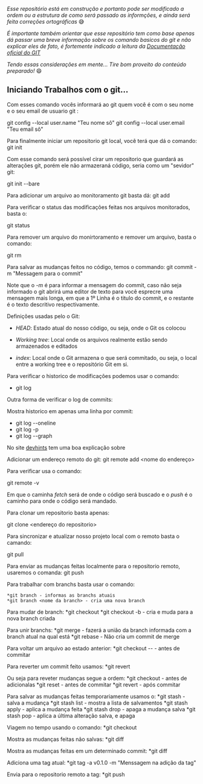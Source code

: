 _Esse repositório está em construção e portanto pode ser modificado a ordem ou a estrutura de como será passado as informções, e ainda será feita correções ortográficas_ 😅

_É importante também orientar que esse repositório tem como base apenas dá passar uma breve informação sobre os comando basicos do git e não explicar eles de fato, é fortemente indicado a leitura da [Documentação oficial do GIT](https://git-scm.com/docs/git/pt_BR)_

_Tendo essas considerações em mente... Tire bom proveito do conteúdo preparado!_ 😄
<br>

## Iniciando Trabalhos com o git...

Com esses comando vocês informará ao git quem você é com o seu nome e o seu email de usuario git :

  git config --local user.name "Teu nome sô"
  git config --local user.email "Teu email sô"

Para finalmente iniciar um repositorio git local, você terá que dá o comando:
  git init

Com esse comando será possível cirar um repositorio que guardará as alterações git, porém ele não armazeraná código, seria como um "sevidor" git:

  git init --bare

Para adicionar um arquivo ao monitoramento git basta dá:
  git add <arquivo a ser monitorado>

Para verificar o status das modificações feitas nos arquivos monitorados, basta o:

  git status

Para remover um arquivo do monirtoramento e remover um arquivo, basta o comando:

  git rm <arquivo>

Para salvar as mudanças feitos no código, temos o commando:
  git commit -m "Messagem para o commit"

  Note que o _-m_ é para informar a mensagem do commit, caso não seja informado
  o git abrirá uma editor de texto para você esprecre uma mensagem mais longa,
  em que a 1º Linha é o titulo do commit, e o restante é o texto descritivo respectivamente.

Definições usadas pelo o Git:

* *HEAD*: Estado atual do nosso código, ou seja, onde o Git os colocou

* *Working tree*: Local onde os arquivos realmente estão sendo armazenados e editados

* *index*: Local onde o Git armazena o que será commitado, ou seja, o local entre a working tree e o repositório Git em si.

Para verificar o historico de modificações podemos usar o comando:

* git log

Outra forma de verificar o log de commits:

Mostra historico em apenas uma linha por commit:

* git log --oneline
* git log -p
* git log --graph

No site [devhints](https://devhints.io/git-log) tem uma boa explicação sobre

Adicionar um endereço remoto do git:
   git remote add <nome do endereço> <pasta ou url>

Para verificar usa o comando:

   git remote -v

   Em que o  caminha _fetch_ será de onde o código será buscado e o _push_ é o caminho para onde o código será mandado.

Para clonar um repositorio basta apenas:

  git clone <endereço do repositorio>

Para sincronizar e atualizar nosso projeto local com o remoto basta o camando:

  git pull

Para enviar as mudanças feitas localmente para o repositorio remoto, usaremos o comanda:
  git push <nome do repositorio remoto> <banch que deseja enviar>


Para trabalhar com branchs basta usar o comando:

    *git branch - informas as branchs atuais
    *git branch <nome da branch> - cria uma nova branch

Para mudar de branch:
    *git checkout <nome da branch>
    *git checkout -b <nome  da branch> - cria e muda para a nova branch criada

Para unir branchs:
    *git merge <nome da branch> - fazerá a união da branch informada com a branch atual na qual está
    *git rebase <nome da branch> - Não cria um commit de merge

Para voltar um arquivo ao estado anterior:
    *git checkout -- <nome arquivo> - antes de commitar

Para reverter um commit feito usamos:
    *git revert <hash do commit atual a ser revertido>

Ou seja para reveter mudanças segue a ordem:
    *git checkout - antes de adicionalas
    *git reset - antes de commitar
    *git revert - após commitar

Para salvar as mudanças feitas temporariamente usamos o:
    *git stash - salva a mudança
    *git stash list - mostra a lista de salvamentos
    *git stash apply <numero na list> - aplica a mudança feita
    *git stash drop - apaga a mudança salva
    *git stash pop - aplica a última alteração salva, e apaga

Viagem no tempo usando o comando:
  *git checkout <hash do commit>

Mostra as mudanças feitas não salvas:
  *git diff

Mostra as mudanças feitas em um determinado commit:
  *git diff <hash do commit>

Adiciona uma tag atual:
  *git tag -a v0.1.0 -m "Menssagem na adição da tag"

Envia para o repositorio remoto a tag:
  *git push <repositorio remoto> <tag a ser enviada>
